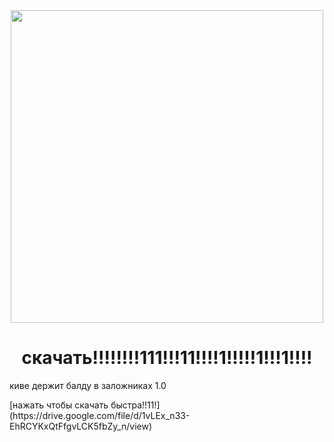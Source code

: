 <div align="center">
  <img height="500" src="https://i.ibb.co/5KH57ND/preview.png"  />
</div>

<h1 align="center">скачать!!!!!!!!111!!!11!!!!1!!!!!1!!!1!!!!</h1>

<p align="left">киве держит балду в заложниках 1.0</p>
[нажать чтобы скачать быстра!!11!](https://drive.google.com/file/d/1vLEx_n33-EhRCYKxQtFfgvLCK5fbZy_n/view)
